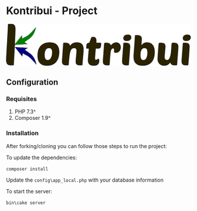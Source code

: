 # Kontribui - Project

![Kontribui](/webroot/img/kontribui.svg)

## Configuration

### Requisites

1. PHP 7.3^
2. Composer 1.9^

### Installation

After forking/cloning you can follow those steps to run the project:

To update the dependencies:

```sh
composer install
```

Update the `config\app_local.php` with your database information

To start the server:

```sh
bin\cake server
```
